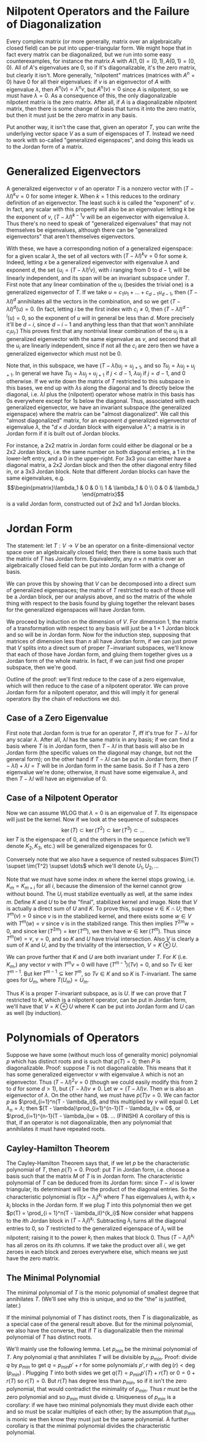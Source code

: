 # Nilpotent Operators and the Failure of Diagonalization
Every complex matrix (or more generally, matrix over an algebraically closed field) can be put into upper-triangular form. We might hope that in fact every matrix can be diagonalized, but we run into some easy counterexamples, for instance the matrix $A$ with $A(1, 0) = (0, 1), A(0, 1) = (0, 0)$. All of $A$'s eigenvalues are $0$, so if it's diagonalizable, it's the zero matrix, but clearly it isn't. More generally, "nilpotent" matrices (matrices with $A^n = 0$) have $0$ for all their eigenvalues: if $v$ is an eigenvector of $A$ with eigenvalue $\lambda$, then $A^n(v) = \lambda^nv$, but $A^n(v) = 0$ since $A$ is nilpotent, so we must have $\lambda = 0$. As a consequence of this, the only diagonalizable nilpotent matrix is the zero matrix. After all, if $A$ is a diagonalizable nilpotent matrix, then there is some change of basis that turns it into the zero matrix, but then it must just be the zero matrix in any basis. 

Put another way, it isn't the case that, given an operator $T$, you can write the underlying vector space $V$ as a sum of eigenspaces of $T$. Instead we need to work with so-called "generalized eigenspaces", and doing this leads us to the Jordan form of a matrix. 

# Generalized Eigenvectors
A generalized eigenvector $v$ of an operator $T$ is a nonzero vector with $(T - \lambda I)^kv = 0$ for some integer $k$. When $k = 1$ this reduces to the ordinary definition of an eigenvector. The least such $k$ is called the "exponent" of $v$. In fact, any scalar with this property will also be an eigenvalue: letting $k$ be the exponent of $v$, $(T - \lambda I)^{k-1}v$ will be an eigenvector with eigenvalue $\lambda$. Thus there's no need to speak of "generalized eigenvalues" that may not themselves be eigenvalues, although there can be "generalized eigenvectors" that aren't themselves eigenvectors. 

With these, we have a corresponding notion of a generalized eigenspace: for a given scalar $\lambda$, the set of all vectors with $(T - \lambda I)^kv = 0$ for some $k$. Indeed, letting $x$ be a generalized eigenvector with eigenvalue $\lambda$ and exponent $d$, the set $\{u_i = (T - \lambda I)^iv\}$, with $i$ ranging from $0$ to $d-1$, will be linearly independent, and its span will be an invariant subspace under $T$. First note that any linear combination of the $u_i$ (besides the trivial one) is a generalized eigenvector of $T$. If we take $u = c_1u_1 + \dots + c_{d-1}u_{d-1}$, then $(T-\lambda I)^d$ annihilates all the vectors in the combination, and so we get $(T - \lambda I)^d(u) = 0$. (In fact, letting $i$ be the first index with $c_i \neq 0$, then $(T - \lambda I)^{d - i}(u) = 0$, so the exponent of $u$ will in general be less than $d$. More precisely it'll be $d - i$, since $d-i-1$ and anything less than that that won't annihilate $c_iu_i$.) This proves first that any nontrivial linear combination of the $u_i$ is a generalized eigenvector with the same eigenvalue as $v$, and second that all the $u_i$ are linearly independent, since if not all the $c_i$ are zero then we have a generalized eigenvector which must not be $0$. 


Note that, in this subspace, we have $(T - \lambda I)u_j = u_{j+1}$, and so $Tu_j = \lambda u_j + u_{j+1}$. In general we have $Tu_j = \lambda u_j + u_{j+1}$ if $j < d-1$, $\lambda u_j$ if $j = d-1$, and $0$ otherwise. If we write down the matrix of $T$ restricted to this subspace in this bases, we end up with $\lambda$s along the diagonal and $1$s directly below the diagonal, i.e. $\lambda I$ plus the (nilpotent) operator whose matrix in this basis has 0s everywhere except for 1s below the diagonal. Thus, associated with each generalized eigenvector, we have an invariant subspace (the generalized eigenspace) where the matrix can be "almost diagonalized". We call this "almost diagonalized" matrix, for an exponent $d$ generalized eigenvector of eigenvalue $\lambda$, the "$d \times d$ Jordan block with eigenvalue $\lambda$"; a matrix is in Jordan form if it is built out of Jordan blocks. 

For instance, a 2x2 matrix in Jordan form could either be diagonal or be a 2x2 Jordan block, i.e. the same number on both diagonal entries, a 1 in the lower-left entry, and a 0 in the upper-right. For 3x3 you can either have a diagonal matrix, a 2x2 Jordan block and then the other diagonal entry filled in, or a 3x3 Jordan block. Note that different Jordan blocks can have the same eigenvalues, e.g. $$\begin{pmatrix}\lambda_1 & 0 & 0 \\ 1 & \lambda_1 & 0 \\ 0 & 0 & \lambda_1 \end{pmatrix}$$ is a valid Jordan form, constructed out of 2x2 and 1x1 Jordan blocks. 

# Jordan Form
The statement: let $T: V \to V$ be an operator on a finite-dimensional vector space over an algebraically closed field; then there is some basis such that the matrix of $T$ has Jordan form. Equivalently, any $n \times n$ matrix over an algebraically closed field can be put into Jordan form with a change of basis. 

We can prove this by showing that $V$ can be decomposed into a direct sum of generalized eigenspaces; the matrix of $T$ restricted to each of those will be a Jordan block, per our analysis above, and so the matrix of the whole thing with respect to the basis found by gluing together the relevant bases for the generalized eigenspaces will have Jordan form. 

We proceed by induction on the dimension of $V$. For dimension $1$, the matrix of a transformation with respect to any basis will just be a $1 \times 1$ Jordan block and so will be in Jordan form. Now for the induction step, supposing that matrices of dimension less than $n$ all have Jordan form, if we can just prove that $V$ splits into a direct sum of proper $T-$invariant subspaces, we'll know that each of those have Jordan form, and gluing them together gives us a Jordan form of the whole matrix. In fact, if we can just find one proper subspace, then we're good. 

Outline of the proof: we'll first reduce to the case of a zero eigenvalue, which will then reduce to the case of a nilpotent operator. We can prove Jordan form for a nilpotent operator, and this will imply it for general operators (by the chain of reductions we do). 

## Case of a Zero Eigenvalue
First note that Jordan form is true for an operator $T$, iff it's true for $T - \lambda I$ for any scalar $\lambda$. After all, $\lambda I$ has the same matrix in any basis; if we can find a basis where $T$ is in Jordan form, then $T - \lambda I$ in that basis will also be in Jordan form (the specific values on the diagonal may change, but not the general form); on the other hand if $T - \lambda I$ can be put in Jordan form, then $(T - \lambda I) + \lambda I = T$ will be in Jordan form in the same basis. So if $T$ has a zero eigenvalue we're done; otherwise, it must have some eigenvalue $\lambda$, and then $T - \lambda I$ will have an eigenvalue of $0$. 
## Case of a Nilpotent Operator
Now we can assume WLOG that $\lambda = 0$ is an eigenvalue of $T$. Its eigenspace will just be the kernel. Now if we look at the sequence of subspaces $$\ker(T) \subset \ker(T^2) \subset \ker(T^3) \subset \dots$$ $\ker T$ is the eigenspace of $0$, and the others in the sequence (which we'll denote $K_2, K_3$, etc.) will be generalized eigenspaces for $0$. 

Conversely note that we also have a sequence of nested subspaces $\im(T) \supset \im(T^2) \supset \dots$ which we'll denote $U_1, U_2, \dots$ 

Note that we must have some index $m$ where the kernel stops growing, i.e. $K_m = K_{m+i}$ for all $i$, because the dimension of the kernel cannot grow without bound. The $U_i$ must stabilize eventually as well, at the same index $m$. Define $K$ and $U$ to be the "final", stabilized kernel and image. Note that $V$ is actually a direct sum of $U$ and $K$. To prove this, suppose $v \in K \cap U$; then $T^m(v) = 0$ since $v$ is in the stabilized kernel, and there exists some $w \in V$ with $T^m(w) = v$ since $v$ is in the stabilized range. This then implies $T^{2m}w = 0$, and since $\ker(T^{2m}) = \ker(T^m)$, we then have $w \in \ker(T^m)$. Thus since $T^m(w) = v$, $v = 0$, and so $K$ and $U$ have trivial intersection. Also $V$ is clearly a sum of $K$ and $U$, and by the triviality of the intersection, $V = K \oplus U$. 

We can prove further that $K$ and $U$ are both invariant under $T$. For $K$ (i.e. $K_m$,) any vector $v$ with $T^mv = 0$ will have $(T^{m-1})(Tv) = 0$, and so $Tv \in \ker T^{m-1}$. But $\ker T^{m-1} \subseteq \ker T^m$, so $Tv \in K$ and so $K$ is $T$-invariant. The same goes for $U_m$, where $T(U_m) = U_m$. 

Thus $K$ is a proper $T$-invariant subspace, as is $U$. If we can prove that $T$ restricted to $K$, which is a nilpotent operator, can be put in Jordan form, we'll have that $V = K \oplus U$ where $K$ can be put into Jordan form and $U$ can as well (by induction). 

# Polynomials of Operators
Suppose we have some (without much loss of generality monic) polynomial $p$ which has distinct roots and is such that $p(T) = 0$; then $P$ is diagonalizable. Proof: suppose $T$ is not diagonalizable. This means that it has some generalized eigenvector $v$ with eigenvalue $\lambda$ which is not an eigenvector. Thus $(T - \lambda I)^2v = 0$ (though we could easily modify this from $2$ to $d$ for some $d > 1$), but $(T - \lambda I)v \neq 0$. Let $w = (T - \lambda I)v$. Then $w$ is also an eigenvector of $\lambda$. On the other hand, we must have $p(T)v = 0$. We can factor $p$ as $\prod_{i=1}^n(T - \lambda_i)$, and this multiplied by $v$ will equal $0$. Let $\lambda_n = \lambda$; then $(T - \lambda)\prod_{i=1}^{n-1}(T - \lambda_i)v = 0$, or $\prod_{i=1}^{n-1}(T - \lambda_i)w = 0$. ... (FINISH) A corollary of this is that, if an operator is not diagonalizable, then any polynomial that annihilates it must have repeated roots. 

## Cayley-Hamilton Theorem
The Cayley-Hamilton Theorem says that, if we let $p$ be the characteristic polynomial of $T$, then $p(T) = 0$. Proof: put $T$ in Jordan form, i.e. choose a basis such that the matrix $M$ of $T$ is in Jordan form. The characteristic polynomial of $T$ can be deduced from its Jordan form: since $T - xI$ is lower triangular, its determinant will be the product of the diagonal entries. So the characteristic polynomial is $\prod (x - \lambda_i)^{k_i}$ where $T$ has eigenvalues $\lambda_i$ with $k_i \times k_i$ blocks in the Jordan form. If we plug $T$ into this polynomial then we get $p(T) = \prod_{i = 1}^n(T - \lambda_iI)^{k_i}$ Now consider what happens to the $i$th Jordan block in $(T - \lambda_iI)^{k_i}$. Subtracting $\lambda_i$ turns all the diagonal entries to $0$, so $T$ restricted to the generalized eigenspace of $\lambda_i$ will be nilpotent; raising it to the power $k_i$ then makes that block $0$. Thus $(T - \lambda_iI)^{k_i}$ has all zeros on its $i$th columns. If we take the product over all $i$, we get zeroes in each block and zeroes everywhere else, which means we just have the zero matrix. 

## The Minimal Polynomial
The minimal polynomial of $T$ is the monic polynomial of smallest degree that annihilates $T$. (We'll see why this is unique, and so the "the" is justified, later.)

If the minimal polynomial of $T$ has distinct roots, then $T$ is diagonalizable, as a special case of the general result above. But for the minimal polynomial, we also have the converse, that if $T$ is diagonalizable then the minimal polynomial of $T$ has distinct roots. 

We'll mainly use the following lemma. Let $p_{min}$ be the minimal polynomial of $T$. Any polynomial $q$ that annihilates $T$ will be divisible by $p_{min}$. Proof: divide $q$ by $p_{min}$ to get $q = p_{min}p' + r$ for some polynomials $p', r$ with $\deg(r) < \deg(p_{min})$ . Plugging $T$ into both sides we get $q(T) = p_{min}p'(T) + r(T)$ or $0 = 0 + r(T)$ so $r(T) = 0$. But $r(T)$ has degree less than $p_{min}$, so if it isn't the zero polynomial, that would contradict the minimality of $p_{min}$. Thus $r$ must be the zero polynomial and so $p_{min}$ must divide $q$. Uniqueness of $p_{min}$ is a corollary: if we have two minimal polynomials they must divide each other and so must be scalar multiples of each other; by the assumption that $p_{min}$ is monic we then know they must just be the same polynomial. A further corollary is that the minimal polynomial divides the characteristic polynomial. 

